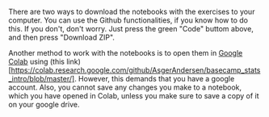 There are two ways to download the notebooks with the exercises to your computer. You can use the Github functionalities, if you know how to do this. If you don't, don't worry. Just press the green "Code" buttom above, and then press "Download ZIP".

Another method to work with the notebooks is to open them in [Google Colab](https://colab.research.google.com/) using (this link)[https://colab.research.google.com/github/AsgerAndersen/basecamp_stats_intro/blob/master/]. However, this demands that you have a google account. Also, you cannot save any changes you make to a notebook, which you have opened in Colab, unless you make sure to save a copy of it on your google drive.

